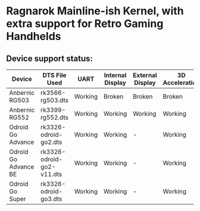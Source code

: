 # Ragnarok Mainline-ish Kernel, with extra support for Retro Gaming Handhelds

## Device support status:
| Device               | DTS File Used             | UART    | Internal Display | External Display | 3D Acceleration | DMC DVFS | GPU DVFS | CPU DVFS | USB     | USB Gadget | Button Input | Analog Input | WiFi           | BT     | eMMC    | SD Cards | Speakers | Headphones | Microphone | Headset Microphone | Fan     | Suspend/Resume |
|----------------------|---------------------------|---------|------------------|------------------|-----------------|----------|----------|----------|---------|------------|--------------|--------------|----------------|--------|---------|----------|----------|------------|------------|--------------------|---------|----------------|
| Anbernic RG503       | rk3566-rg503.dts          | Working | Broken           | Broken           | Broken          |          | Broken   | Broken   | Broken  | Broken     | Broken       | Broken       | Broken         | Broken |         | Working  | Broken   | Broken     | Broken     | Broken             | -       | Untested       |
| Anbernic RG552       | rk3399-rg552.dts          | Working | Working          | Working          | Working         |          | Working  | Working  | Working | Working    | Working      | Working      | Untested       | -      | Working | Working  | Broken   | Broken     | Broken     | Broken             | Working | Working        |
| Odroid Go Advance    | rk3326-odroid-go2.dts     | Working | Working          | -                | Working         |          | Working  | Working  | Working |            | Working      | Working      | Not applicable | -      | -       | Working  | Working  | Working    | -          | Untested           | -       | Working        |
| Odroid Go Advance BE | rk3326-odroid-go2-v11.dts | Working | Working          | -                | Working         |          | Working  | Working  | Working |            | Working      | Working      | Missing driver | -      | -       | Working  | Working  | Working    | -          | Untested           | -       | Working        |
| Odroid Go Super      | rk3326-odroid-go3.dts     | Working | Working          | -                | Working         |          | Working  | Working  | Working |            | Working      | Working      | Missing driver | -      | -       | Working  | Working  | Working    | -          | Untested           | -       | Working        |
